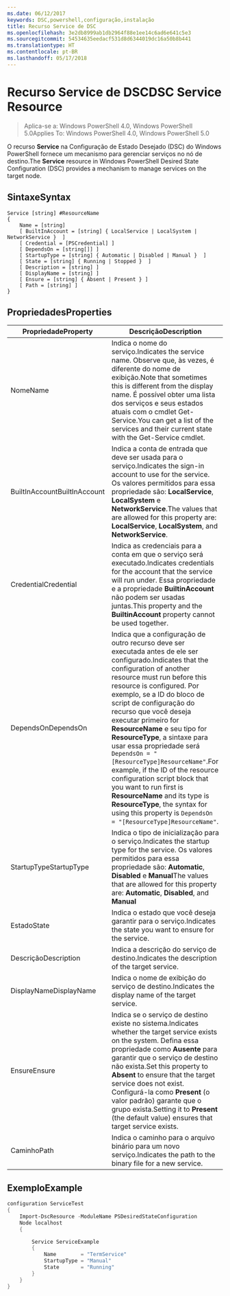 ```yaml
---
ms.date: 06/12/2017
keywords: DSC,powershell,configuração,instalação
title: Recurso Service de DSC
ms.openlocfilehash: 3e2db8999ab1db2964f88e1ee14c6ad6e641c5e3
ms.sourcegitcommit: 54534635eedacf531d8d6344019dc16a50b8b441
ms.translationtype: HT
ms.contentlocale: pt-BR
ms.lasthandoff: 05/17/2018
---
```

# <a name="dsc-service-resource"></a><span data-ttu-id="ca6db-103">Recurso Service de DSC</span><span class="sxs-lookup"><span data-stu-id="ca6db-103">DSC Service Resource</span></span>

> <span data-ttu-id="ca6db-104">Aplica-se a: Windows PowerShell 4.0, Windows PowerShell 5.0</span><span class="sxs-lookup"><span data-stu-id="ca6db-104">Applies To: Windows PowerShell 4.0, Windows PowerShell 5.0</span></span>


<span data-ttu-id="ca6db-105">O recurso **Service** na Configuração de Estado Desejado (DSC) do Windows PowerShell fornece um mecanismo para gerenciar serviços no nó de destino.</span><span class="sxs-lookup"><span data-stu-id="ca6db-105">The **Service** resource in Windows PowerShell Desired State Configuration (DSC) provides a mechanism to manage services on the target node.</span></span>

## <a name="syntax"></a><span data-ttu-id="ca6db-106">Sintaxe</span><span class="sxs-lookup"><span data-stu-id="ca6db-106">Syntax</span></span>

```
Service [string] #ResourceName
{
    Name = [string]
    [ BuiltInAccount = [string] { LocalService | LocalSystem | NetworkService }  ]
    [ Credential = [PSCredential] ]
    [ DependsOn = [string[]] ]
    [ StartupType = [string] { Automatic | Disabled | Manual }  ]
    [ State = [string] { Running | Stopped }  ]
    [ Description = [string] ]
    [ DisplayName = [string] ]
    [ Ensure = [string] { Absent | Present } ]
    [ Path = [string] ]
}
```

## <a name="properties"></a><span data-ttu-id="ca6db-107">Propriedades</span><span class="sxs-lookup"><span data-stu-id="ca6db-107">Properties</span></span>

|  <span data-ttu-id="ca6db-108">Propriedade</span><span class="sxs-lookup"><span data-stu-id="ca6db-108">Property</span></span>  |  <span data-ttu-id="ca6db-109">Descrição</span><span class="sxs-lookup"><span data-stu-id="ca6db-109">Description</span></span>   |
|---|---|
| <span data-ttu-id="ca6db-110">Nome</span><span class="sxs-lookup"><span data-stu-id="ca6db-110">Name</span></span>| <span data-ttu-id="ca6db-111">Indica o nome do serviço.</span><span class="sxs-lookup"><span data-stu-id="ca6db-111">Indicates the service name.</span></span> <span data-ttu-id="ca6db-112">Observe que, às vezes, é diferente do nome de exibição.</span><span class="sxs-lookup"><span data-stu-id="ca6db-112">Note that sometimes this is different from the display name.</span></span> <span data-ttu-id="ca6db-113">É possível obter uma lista dos serviços e seus estados atuais com o cmdlet Get-Service.</span><span class="sxs-lookup"><span data-stu-id="ca6db-113">You can get a list of the services and their current state with the Get-Service cmdlet.</span></span>|
| <span data-ttu-id="ca6db-114">BuiltInAccount</span><span class="sxs-lookup"><span data-stu-id="ca6db-114">BuiltInAccount</span></span>| <span data-ttu-id="ca6db-115">Indica a conta de entrada que deve ser usada para o serviço.</span><span class="sxs-lookup"><span data-stu-id="ca6db-115">Indicates the sign-in account to use for the service.</span></span> <span data-ttu-id="ca6db-116">Os valores permitidos para essa propriedade são: **LocalService**, **LocalSystem** e **NetworkService**.</span><span class="sxs-lookup"><span data-stu-id="ca6db-116">The values that are allowed for this property are: **LocalService**, **LocalSystem**, and **NetworkService**.</span></span>|
| <span data-ttu-id="ca6db-117">Credential</span><span class="sxs-lookup"><span data-stu-id="ca6db-117">Credential</span></span>| <span data-ttu-id="ca6db-118">Indica as credenciais para a conta em que o serviço será executado.</span><span class="sxs-lookup"><span data-stu-id="ca6db-118">Indicates credentials for the account that the service will run under.</span></span> <span data-ttu-id="ca6db-119">Essa propriedade e a propriedade __BuiltinAccount__ não podem ser usadas juntas.</span><span class="sxs-lookup"><span data-stu-id="ca6db-119">This property and the __BuiltinAccount__ property cannot be used together.</span></span>|
| <span data-ttu-id="ca6db-120">DependsOn</span><span class="sxs-lookup"><span data-stu-id="ca6db-120">DependsOn</span></span>| <span data-ttu-id="ca6db-121">Indica que a configuração de outro recurso deve ser executada antes de ele ser configurado.</span><span class="sxs-lookup"><span data-stu-id="ca6db-121">Indicates that the configuration of another resource must run before this resource is configured.</span></span> <span data-ttu-id="ca6db-122">Por exemplo, se a ID do bloco de script de configuração do recurso que você deseja executar primeiro for __ResourceName__ e seu tipo for __ResourceType__, a sintaxe para usar essa propriedade será `DependsOn = "[ResourceType]ResourceName"`.</span><span class="sxs-lookup"><span data-stu-id="ca6db-122">For example, if the ID of the resource configuration script block that you want to run first is __ResourceName__ and its type is __ResourceType__, the syntax for using this property is `DependsOn = "[ResourceType]ResourceName"`.</span></span>|
| <span data-ttu-id="ca6db-123">StartupType</span><span class="sxs-lookup"><span data-stu-id="ca6db-123">StartupType</span></span>| <span data-ttu-id="ca6db-124">Indica o tipo de inicialização para o serviço.</span><span class="sxs-lookup"><span data-stu-id="ca6db-124">Indicates the startup type for the service.</span></span> <span data-ttu-id="ca6db-125">Os valores permitidos para essa propriedade são: **Automatic**, **Disabled** e **Manual**</span><span class="sxs-lookup"><span data-stu-id="ca6db-125">The values that are allowed for this property are: **Automatic**, **Disabled**, and **Manual**</span></span>|
| <span data-ttu-id="ca6db-126">Estado</span><span class="sxs-lookup"><span data-stu-id="ca6db-126">State</span></span>| <span data-ttu-id="ca6db-127">Indica o estado que você deseja garantir para o serviço.</span><span class="sxs-lookup"><span data-stu-id="ca6db-127">Indicates the state you want to ensure for the service.</span></span>|
| <span data-ttu-id="ca6db-128">Descrição</span><span class="sxs-lookup"><span data-stu-id="ca6db-128">Description</span></span> | <span data-ttu-id="ca6db-129">Indica a descrição do serviço de destino.</span><span class="sxs-lookup"><span data-stu-id="ca6db-129">Indicates the description of the target service.</span></span>|
| <span data-ttu-id="ca6db-130">DisplayName</span><span class="sxs-lookup"><span data-stu-id="ca6db-130">DisplayName</span></span> | <span data-ttu-id="ca6db-131">Indica o nome de exibição do serviço de destino.</span><span class="sxs-lookup"><span data-stu-id="ca6db-131">Indicates the display name of the target service.</span></span>|
| <span data-ttu-id="ca6db-132">Ensure</span><span class="sxs-lookup"><span data-stu-id="ca6db-132">Ensure</span></span> | <span data-ttu-id="ca6db-133">Indica se o serviço de destino existe no sistema.</span><span class="sxs-lookup"><span data-stu-id="ca6db-133">Indicates whether the target service exists on the system.</span></span> <span data-ttu-id="ca6db-134">Defina essa propriedade como **Ausente** para garantir que o serviço de destino não exista.</span><span class="sxs-lookup"><span data-stu-id="ca6db-134">Set this property to **Absent** to ensure that the target service does not exist.</span></span> <span data-ttu-id="ca6db-135">Configurá-la como **Present** (o valor padrão) garante que o grupo exista.</span><span class="sxs-lookup"><span data-stu-id="ca6db-135">Setting it to **Present** (the default value) ensures that target service exists.</span></span>|
| <span data-ttu-id="ca6db-136">Caminho</span><span class="sxs-lookup"><span data-stu-id="ca6db-136">Path</span></span> | <span data-ttu-id="ca6db-137">Indica o caminho para o arquivo binário para um novo serviço.</span><span class="sxs-lookup"><span data-stu-id="ca6db-137">Indicates the path to the binary file for a new service.</span></span>|

## <a name="example"></a><span data-ttu-id="ca6db-138">Exemplo</span><span class="sxs-lookup"><span data-stu-id="ca6db-138">Example</span></span>

```powershell
configuration ServiceTest
{
    Import-DscResource -ModuleName PSDesiredStateConfiguration
    Node localhost
    {

        Service ServiceExample
        {
            Name        = "TermService"
            StartupType = "Manual"
            State       = "Running"
        }
    }
}
```